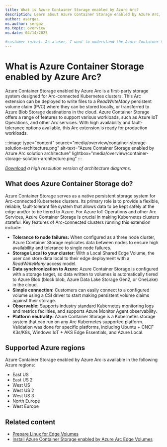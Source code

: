 ```yaml
---
title: What is Azure Container Storage enabled by Azure Arc?
description: Learn about Azure Container Storage enabled by Azure Arc, a first-party storage system designed for Arc-connected Kubernetes clusters.
author: asergaz
ms.author: sergaz
ms.topic: overview
ms.date: 04/14/2025

#customer intent: As a user, I want to understand the Azure Container Storage enabled by Azure Arc offering and its features.
---
```


# What is Azure Container Storage enabled by Azure Arc?

Azure Container Storage enabled by Azure Arc is a first-party storage system designed for Arc-connected Kubernetes clusters. This Arc extension can be deployed to write files to a *ReadWriteMany* persistent volume claim (PVC) where they can be stored locally, or  transferred to Azure Blob Storage destinations in the cloud. Azure Container Storage offers a range of features to support various workloads, such as Azure IoT Operations, and other Arc services. With high availability and fault-tolerance options available, this Arc extension is ready for production workloads.

:::image type="content" source="media/overview/container-storage-solution-architecture.png" alt-text="Azure Container Storage enabled by Azure Arc solution architecture" lightbox="media/overview/container-storage-solution-architecture.png" :::

*[Download](https://jumpstart.azure.com/azure_jumpstart_gems) a high resolution version of architecture diagrams.*


## What does Azure Container Storage do?

Azure Container Storage serves as a native persistent storage system for Arc-connected Kubernetes clusters. Its primary role is to provide a flexible, reliable, fault-tolerant file system that allows data to be kept safely at the edge and/or to be tiered to Azure. For Azure IoT Operations and other Arc Services, Azure Container Storage is crucial in making Kubernetes clusters stateful. Key features of Arc-connected clusters running this extension include:

- **Tolerance to node failures:** When configured as a three node cluster, Azure Container Storage replicates data between nodes to ensure high availability and tolerance to single node failures.
- **Storage Local to your cluster**: With a Local Shared Edge Volume, the user can store data local to their edge deployment with a *ReadWriteMany* access model.
- **Data synchronization to Azure:** Azure Container Storage is configured with a storage target, so data written to volumes is automatically tiered to Azure Blob (block blob, Azure Data Lake Storage Gen2, or OneLake) in the cloud.
- **Simple connection:** Customers can easily connect to a configured volume using a CSI driver to start making persistent volume claims against their storage.
- **Observable:** Supports industry standard Kubernetes monitoring logs and metrics facilities, and supports Azure Monitor Agent observability.
- **Platform neutrality:** Azure Container Storage is a Kubernetes storage system that can run on any Arc Kubernetes supported platform. Validation was done for specific platforms, including Ubuntu + CNCF K3s/K8s, Windows IoT + AKS Edge Essentials, and Azure Local.

## Supported Azure regions

Azure Container Storage enabled by Azure Arc is available in the following Azure regions:

- East US
- East US 2
- West US
- West US 2
- West US 3
- North Europe
- West Europe

## Related content

- [Prepare Linux for Edge Volumes](prepare-linux-edge-volumes.md)
- [Install Azure Container Storage enabled by Azure Arc Edge Volumes](install-edge-volumes.md)
